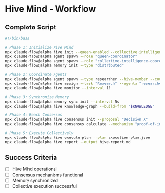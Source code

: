 # Hive Mind - Workflow

## Complete Script

```bash
#!/bin/bash

# Phase 1: Initialize Hive Mind
npx claude-flow@alpha hive init --queen-enabled --collective-intelligence
npx claude-flow@alpha agent spawn --role "queen-coordinator"
npx claude-flow@alpha agent spawn --role "collective-intelligence-coordinator"
npx claude-flow@alpha memory init --type "distributed"

# Phase 2: Coordinate Agents
npx claude-flow@alpha agent spawn --type researcher --hive-member --count 5
npx claude-flow@alpha hive assign --task "Research" --agents "researcher-*"
npx claude-flow@alpha hive monitor --interval 10

# Phase 3: Synchronize Memory
npx claude-flow@alpha memory sync init --interval 5s
npx claude-flow@alpha hive knowledge-graph --build-from "$KNOWLEDGE"

# Phase 4: Reach Consensus
npx claude-flow@alpha hive consensus init --proposal "Decision X"
npx claude-flow@alpha hive consensus calculate --mechanism "proof-of-intelligence"

# Phase 5: Execute Collectively
npx claude-flow@alpha hive execute-plan --plan execution-plan.json
npx claude-flow@alpha hive report --output hive-report.md
```

## Success Criteria
- [ ] Hive Mind operational
- [ ] Consensus mechanisms functional
- [ ] Memory synchronized
- [ ] Collective execution successful
